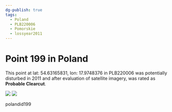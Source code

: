 ```yaml
---
dg-publish: true
tags:
  - Poland
  - PLB220006
  - Pomorskie
  - lossyear2011
---
```


# Point 199 in Poland

This point at lat: 54.63165831, lon: 17.9748376 in PLB220006 was potentially disturbed in 2011 and after evaluation of satellite imagery, was rated as **Probable Clearcut**.

<div class='juxtapose' data-showcredits='false'>
<img src='https://baserow-backend-production20240528124524339000000001.s3.amazonaws.com/user_files/zKlpOK0qvZHpzVETjZKchkJitQyfFTbV_715e524ac52e2d320cd8a1bbb5b46ab2d344816eab439bf6dee34d3d906b5505.png' data-label='April 2009' />
<img src='https://baserow-backend-production20240528124524339000000001.s3.amazonaws.com/user_files/zfLGMZmkLm62srHwclr3BCtbFVgW4OLs_fb756d22fef517a4854c7a786823eeceb44c7f093341d4b0155acaeea182ca50.png' data-label='March 2012' />
</div>

polandid199
